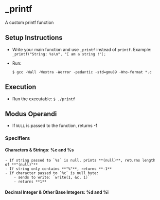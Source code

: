 # \_printf

A custom printf function

## Setup Instructions

- Write your main function and use `_printf` instead of `printf`. Example:
    `_printf("String: %s\n", "I am a string !");`
- Run:

    `$ gcc -Wall -Wextra -Werror -pedantic -std=gnu89 -Wno-format *.c`

## Execution

- Run the executable:
    `$ ./printf`

## Modus Operandi

- If `NULL` is passed to the function, returns **-1**

### Specifiers

#### Characters & Strings: %c and %s

    - If string passed to `%s` is null, prints **(null)**, returns length of **"(null)"**
    - If string only contains **"%"**, returns **-1**
    - If character passed to `%c` is null byte:
        - sends to write: `write(1, &c, 1)`
        - returns **1**

#### Decimal Integer & Other Base Integers: %d and %i


